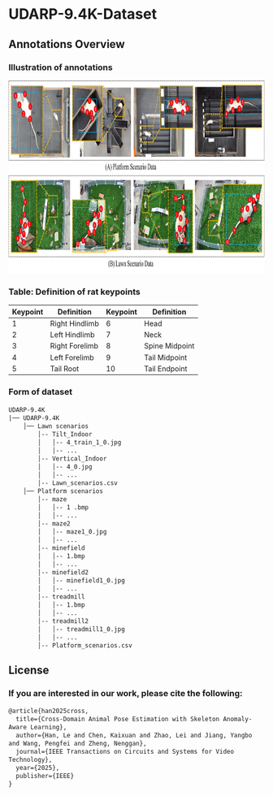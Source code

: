# UDARP-9.4K-Dataset

## Annotations Overview
### Illustration of annotations
<p align="center">
<img src="github/dataset.jpg" width="940" height='380'>
</p>

### Table: Definition of rat keypoints

| Keypoint | Definition             | Keypoint | Definition             |
|----------|------------------------|----------|------------------------|
| 1        | Right Hindlimb         | 6        | Head                   |
| 2        | Left Hindlimb          | 7        | Neck                   |
| 3        | Right Forelimb         | 8        | Spine Midpoint         |
| 4        | Left Forelimb          | 9        | Tail Midpoint          |
| 5        | Tail Root              | 10       | Tail Endpoint          | 

### Form of dataset
```text
UDARP-9.4K
|── UDARP-9.4K
    │── Lawn scenarios
        │-- Tilt_Indoor
        │   │-- 4_train_1_0.jpg
        │   │-- ...
        │-- Vertical_Indoor
        │   │-- 4_0.jpg
        │   │-- ...
        │-- Lawn_scenarios.csv
    │── Platform scenarios
        │-- maze
        │   │-- 1 .bmp
        │   │-- ...
        │-- maze2
        │   │-- maze1_0.jpg
        │   │-- ...
        │-- minefield
        │   │-- 1.bmp
        │   │-- ...
        │-- minefield2
        │   │-- minefield1_0.jpg
        │   │-- ...
        │-- treadmill
        │   │-- 1.bmp
        │   │-- ...
        │-- treadmill2
        │   │-- treadmill1_0.jpg
        │   │-- ...
        │-- Platform_scenarios.csv
```

## License
### If you are interested in our work, please cite the following:

```
@article{han2025cross,
  title={Cross-Domain Animal Pose Estimation with Skeleton Anomaly-Aware Learning},
  author={Han, Le and Chen, Kaixuan and Zhao, Lei and Jiang, Yangbo and Wang, Pengfei and Zheng, Nenggan},
  journal={IEEE Transactions on Circuits and Systems for Video Technology},
  year={2025},
  publisher={IEEE}
}
```
